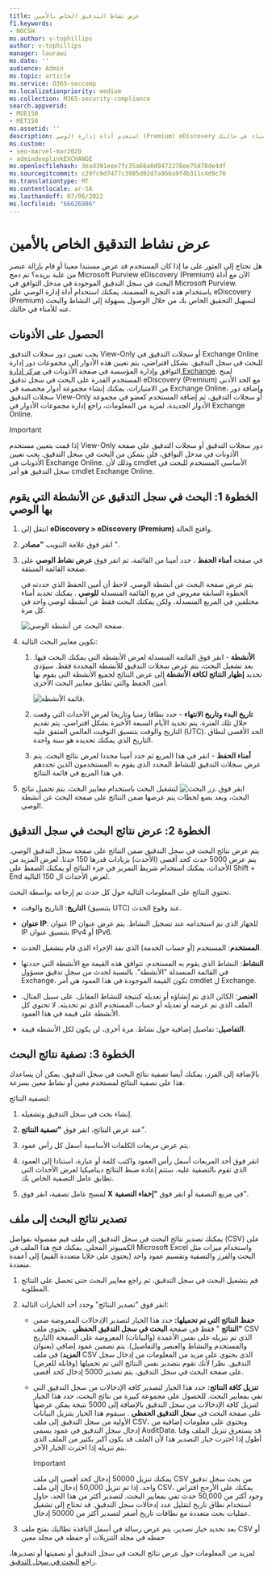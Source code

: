 ```yaml
---
title: عرض نشاط التدقيق الخاص بالأمين
f1.keywords:
- NOCSH
ms.author: v-tophillips
author: v-tophillips
manager: laurawi
ms.date: ''
audience: Admin
ms.topic: article
ms.service: O365-seccomp
ms.localizationpriority: medium
ms.collection: M365-security-compliance
search.appverid:
- MOE150
- MET150
ms.assetid: ''
description: استخدم أداة إدارة الوصي (Premium) eDiscovery للوصول بسهولة إلى النشاط والبحث فيه للأمناء في حالتك.
ms.custom:
- seo-marvel-mar2020
- admindeeplinkEXCHANGE
ms.openlocfilehash: 3ead391eee7fc35a66a0d9472278ee75878de4df
ms.sourcegitcommit: c29fc9d7477c3985d02d7a956a9f4b311c4d9c76
ms.translationtype: MT
ms.contentlocale: ar-SA
ms.lasthandoff: 07/06/2022
ms.locfileid: "66626986"
---
```

# <a name="view-custodian-audit-activity"></a>عرض نشاط التدقيق الخاص بالأمين

هل تحتاج إلى العثور على ما إذا كان المستخدم قد عرض مستندا معينا أو قام بإزالة عنصر من علبة بريده؟ تم دمج Microsoft Purview eDiscovery (Premium) الآن مع أداة البحث في سجل التدقيق الموجودة في مدخل التوافق في Microsoft Purview. باستخدام هذه التجربة المضمنة، يمكنك استخدام أداة إدارة الوصي على eDiscovery (Premium) لتسهيل التحقيق الخاص بك من خلال الوصول بسهولة إلى النشاط والبحث عنه للأمناء في حالتك.

## <a name="get-permissions"></a>الحصول على الأذونات

يجب تعيين دور سجلات التدقيق View-Only أو سجلات التدقيق في Exchange Online للبحث في سجل التدقيق. بشكل افتراضي، يتم تعيين هذه الأدوار إلى مجموعات دور إدارة التوافق وإدارة المؤسسة في صفحة الأذونات في <a href="https://go.microsoft.com/fwlink/p/?linkid=2059104" target="_blank">مركز إدارة Exchange</a>. لمنح المستخدم القدرة على البحث في سجل تدقيق eDiscovery (Premium) مع الحد الأدنى من الامتيازات، يمكنك إنشاء مجموعة أدوار مخصصة في Exchange Online، وإضافة دور سجلات التدقيق View-Only أو سجلات التدقيق، ثم إضافة المستخدم كعضو في مجموعة الأدوار الجديدة. لمزيد من المعلومات، راجع إدارة مجموعات الأدوار في Exchange Online.

> [!IMPORTANT]
> إذا قمت بتعيين مستخدم View-Only دور سجلات التدقيق أو سجلات التدقيق على صفحة الأذونات في مدخل التوافق، فلن يتمكن من البحث في سجل التدقيق. يجب تعيين الأذونات في Exchange Online. وذلك لأن cmdlet الأساسي المستخدم للبحث في سجل التدقيق هو أمر cmdlet Exchange Online.

## <a name="step-1-search-the-audit-log-for-activities-performed-by-a-custodian"></a>الخطوة 1: البحث في سجل التدقيق عن الأنشطة التي يقوم بها الوصي

1. انتقل إلى  **eDiscovery > eDiscovery (Premium)** وافتح الحالة.
  
2. انقر فوق علامة التبويب **"مصادر** ".
  
3. في صفحة **أمناء الحفظ** ، حدد أمينا من القائمة، ثم انقر فوق **عرض نشاط الوصي** على صفحة القائمة المنبثقة.

    يتم عرض صفحة البحث عن أنشطة الوصي. لاحظ أن أمين الحفظ الذي حددته في الخطوة السابقة معروض في مربع القائمة المنسدلة **للوصي** . يمكنك تحديد أمناء مختلفين في المربع المنسدلة، ولكن يمكنك البحث فقط عن أنشطة لوصي واحد في كل مرة.

    ![صفحة البحث عن أنشطة الوصي.](../media/AeDCustodianActivities1.png)
   
4. تكوين معايير البحث التالية:
      
   1. **الأنشطة** - انقر فوق القائمة المنسدلة لعرض الأنشطة التي يمكنك البحث فيها. بعد تشغيل البحث، يتم عرض سجلات التدقيق للأنشطة المحددة فقط. سيؤدي تحديد **إظهار النتائج لكافة الأنشطة** إلى عرض النتائج لجميع الأنشطة التي يقوم بها أمين الحفظ والتي تطابق معايير البحث الأخرى.

      ![قائمة الأنشطة.](../media/CustodianActivityAudit.PNG)
      
   1. **تاريخ البدء وتاريخ الانتهاء** - حدد نطاقا زمنيا وتاريخا لعرض الأحداث التي وقعت خلال تلك الفترة. يتم تحديد الأيام السبعة الأخيرة بشكل افتراضي. يتم تقديم التاريخ والوقت بتنسيق التوقيت العالمي المتفق عليه (UTC). الحد الأقصى لنطاق التاريخ الذي يمكنك تحديده هو سنة واحدة.
      
   1. **أمناء الحفظ** - انقر في هذا المربع ثم حدد أمينا محددا لعرض نتائج البحث. يتم عرض سجلات التدقيق للنشاط المحدد الذي يقوم به المستخدمون الذين تحددهم في هذا المربع في قائمة النتائج.
      
5. انقر فوق ![زر البحث.](../media/SearchButton.PNG)  لتشغيل البحث باستخدام معايير البحث. يتم تحميل نتائج البحث، وبعد بضع لحظات يتم عرضها ضمن النتائج على صفحة البحث عن أنشطة الوصي. 

## <a name="step-2-view-the-audit-log-search-results"></a>الخطوة 2: عرض نتائج البحث في سجل التدقيق

يتم عرض نتائج البحث في سجل التدقيق ضمن النتائج على صفحة سجل التدقيق الوصي. يتم عرض 5000 حدث كحد أقصى (الأحدث) بزيادات قدرها 150 حدثا. لعرض المزيد من الأحداث، يمكنك استخدام شريط التمرير في جزء النتائج أو يمكنك الضغط على Shift + End لعرض الأحداث ال 150 التالية.

تحتوي النتائج على المعلومات التالية حول كل حدث تم إرجاعه بواسطة البحث.
- **التاريخ**: التاريخ والوقت (بتنسيق UTC) عند وقوع الحدث.

- **عنوان IP**: عنوان IP للجهاز الذي تم استخدامه عند تسجيل النشاط. يتم عرض عنوان IP بتنسيق عنوان IPv4 أو IPv6.

- **المستخدم**: المستخدم (أو حساب الخدمة) الذي نفذ الإجراء الذي قام بتشغيل الحدث.

- **النشاط**: النشاط الذي يقوم به المستخدم. تتوافق هذه القيمة مع الأنشطة التي حددتها في القائمة المنسدلة "الأنشطة". بالنسبة لحدث من سجل تدقيق مسؤول Exchange، تكون القيمة الموجودة في هذا العمود هي أمر cmdlet ل Exchange.

- **العنصر**: الكائن الذي تم إنشاؤه أو تعديله كنتيجة للنشاط المقابل. على سبيل المثال، الملف الذي تم عرضه أو تعديله أو حساب المستخدم الذي تم تحديثه. لا تحتوي كل الأنشطة على قيمة في هذا العمود.

- **التفاصيل**: تفاصيل إضافية حول نشاط. مرة أخرى، لن يكون لكل الأنشطة قيمة.

## <a name="step-3-filter-the-search-results"></a>الخطوة 3: تصفية نتائج البحث

بالإضافة إلى الفرز، يمكنك أيضا تصفية نتائج البحث في سجل التدقيق. يمكن أن يساعدك هذا على تصفية النتائج لمستخدم معين أو نشاط معين بسرعة. 

لتصفية النتائج:

 1. إنشاء بحث في سجل التدقيق وتشغيله.
  
2. عند عرض النتائج، انقر فوق **"تصفية النتائج**".
 
3. يتم عرض مربعات الكلمات الأساسية أسفل كل رأس عمود.
  
4. انقر فوق أحد المربعات أسفل رأس العمود واكتب كلمة أو عبارة، استنادا إلى العمود الذي تقوم بالتصفية عليه. ستتم إعادة ضبط النتائج ديناميكيا لعرض الأحداث التي تطابق عامل التصفية الخاص بك.
  
5. لمسح عامل تصفية، انقر فوق **X** في مربع التصفية أو انقر فوق **"إخفاء التصفية**".

## <a name="export-the-search-results-to-a-file"></a>تصدير نتائج البحث إلى ملف

يمكنك تصدير نتائج البحث في سجل التدقيق إلى ملف قيم مفصولة بفواصل (CSV) على الكمبيوتر المحلي. يمكنك فتح هذا الملف في Microsoft Excel واستخدام ميزات مثل البحث والفرز والتصفية وتقسيم عمود واحد (يحتوي على خلايا متعددة القيم) إلى أعمدة متعددة.

1. قم بتشغيل البحث في سجل التدقيق، ثم راجع معايير البحث حتى تحصل على النتائج المطلوبة.
  
2. انقر فوق "تصدير النتائج" وحدد أحد الخيارات التالية:

    - **حفظ النتائج التي تم تحميلها:** حدد هذا الخيار لتصدير الإدخالات المعروضة ضمن **"النتائج** " فقط في صفحة **البحث في سجل التدقيق الحفظي** . يحتوي ملف CSV الذي تم تنزيله على نفس الأعمدة (والبيانات) المعروضة على الصفحة (التاريخ والمستخدم والنشاط والعنصر والتفاصيل). يتم تضمين عمود إضافي (بعنوان **المزيد**) في ملف CSV الذي يحتوي على مزيد من المعلومات من إدخال سجل التدقيق. نظرا لأنك تقوم بتصدير نفس النتائج التي تم تحميلها (وقابلة للعرض) على صفحة البحث في سجل التدقيق، يتم تصدير 5000 إدخال كحد أقصى.
        
    - **تنزيل كافة النتائج:** حدد هذا الخيار لتصدير كافة الإدخالات من سجل التدقيق التي تفي بمعايير البحث. للحصول على مجموعة كبيرة من نتائج البحث، حدد هذا الخيار لتنزيل كافة الإدخالات من سجل التدقيق بالإضافة إلى 5000 نتيجة يمكن عرضها على صفحة البحث في **سجل التدقيق الحفظي** . سيقوم هذا الخيار بتنزيل البيانات الأولية من سجل التدقيق إلى ملف CSV، ويحتوي على معلومات إضافية من إدخال سجل التدقيق في عمود يسمى AuditData. قد يستغرق تنزيل الملف وقتا أطول إذا اخترت خيار التصدير هذا لأن الملف قد يكون أكبر بكثير من الملف الذي يتم تنزيله إذا اخترت الخيار الآخر.
    
      > [!IMPORTANT]
      > يمكنك تنزيل 50000 إدخال كحد أقصى إلى ملف CSV من بحث سجل تدقيق واحد. إذا تم تنزيل 50,000 إدخال إلى ملف CSV، يمكنك على الأرجح افتراض وجود أكثر من 50,000 حدث تفي بمعايير البحث. لتصدير أكثر من هذا الحد، حاول استخدام نطاق تاريخ لتقليل عدد إدخالات سجل التدقيق. قد تحتاج إلى تشغيل عمليات بحث متعددة مع نطاقات تاريخ أصغر لتصدير أكثر من 50000 إدخال.
        

3. بعد تحديد خيار تصدير، يتم عرض رسالة في أسفل النافذة تطالبك بفتح ملف CSV أو حفظه في مجلد التنزيلات أو حفظه في مجلد معين

لمزيد من المعلومات حول عرض نتائج البحث في سجل التدقيق أو تصفيتها أو تصديرها، راجع [البحث في سجل التدقيق](search-the-audit-log-in-security-and-compliance.md).
